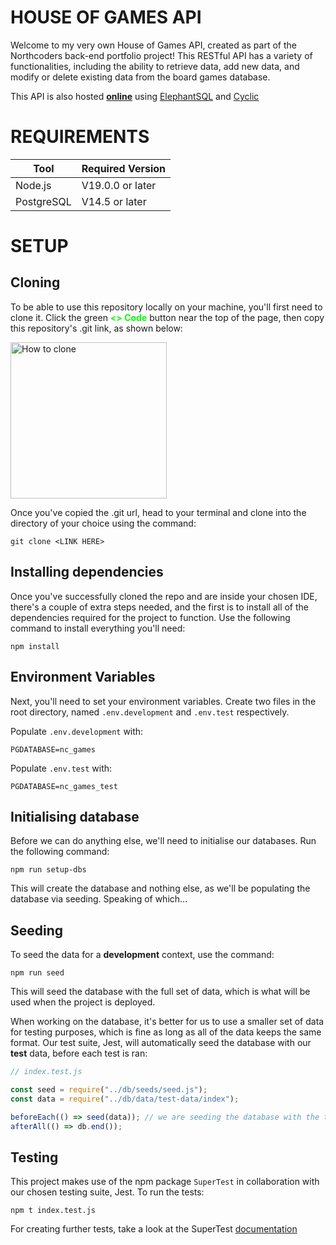 # HOUSE OF GAMES API

Welcome to my very own House of Games API, created as part of the Northcoders back-end portfolio project! This RESTful API has a variety of functionalities, including the ability to retrieve data, add new data, and modify or delete existing data from the board games database.

This API is also hosted [**online**](https://tuxedo-frog.cyclic.app/api) using [ElephantSQL](https://www.elephantsql.com/) and [Cyclic](https://www.cyclic.sh/)

# REQUIREMENTS

| **Tool**   | **Required Version** |
| ---------- | -------------------- |
| Node.js    | V19.0.0 or later     |
| PostgreSQL | V14.5 or later       |

# SETUP

## Cloning

To be able to use this repository locally on your machine, you'll first need to clone it. Click the green <span style="color:lime;font-weight:bold"><> Code</span> button near the top of the page, then copy this repository's .git link, as shown below:

<img src="https://i.imgur.com/jouVsfb.png" alt="How to clone" width="250" height="250">

Once you've copied the .git url, head to your terminal and clone into the directory of your choice using the command:

```
git clone <LINK HERE>
```

## Installing dependencies

Once you've successfully cloned the repo and are inside your chosen IDE, there's a couple of extra steps needed, and the first is to install all of the dependencies required for the project to function. Use the following command to install everything you'll need:

```
npm install
```

## Environment Variables

Next, you'll need to set your environment variables. Create two files in the root directory, named `.env.development` and `.env.test` respectively.

Populate `.env.development` with:

```
PGDATABASE=nc_games
```

Populate `.env.test` with:

```
PGDATABASE=nc_games_test
```

## Initialising database

Before we can do anything else, we'll need to initialise our databases. Run the following command:

```
npm run setup-dbs
```

This will create the database and nothing else, as we'll be populating the database via seeding. Speaking of which...

## Seeding

To seed the data for a **development** context, use the command:

```
npm run seed
```

This will seed the database with the full set of data, which is what will be used when the project is deployed.

When working on the database, it's better for us to use a smaller set of data for testing purposes, which is fine as long as all of the data keeps the same format. Our test suite, Jest, will automatically seed the database with our **test** data, before each test is ran:

```js
// index.test.js

const seed = require("../db/seeds/seed.js");
const data = require("../db/data/test-data/index");

beforeEach(() => seed(data)); // we are seeding the database with the test data that has been required in, before each test is ran
afterAll(() => db.end());
```

## Testing

This project makes use of the npm package `SuperTest` in collaboration with our chosen testing suite, Jest. To run the tests:

```
npm t index.test.js
```

For creating further tests, take a look at the SuperTest [documentation](https://npmjs.com/package/supertest)

